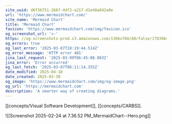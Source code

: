 ```yaml
---
site_uuid: d6f36751-266f-4df2-a217-d1e48a842a0e
url: 'https://www.mermaidchart.com/'
site_name: 'Mermaid Chart'
title: 'Mermaid Chart'
favicon: 'https://www.mermaidchart.com/img/favicon.ico'
og_screenshot_url: '>-'
https: //og-screenshots-prod.s3.amazonaws.com/1366x768/80/false/1783984c991045b11ebcece0f423b559f7644489fa8a99052ad8cda44fedd82e.jpeg
og_errors: true
og_last_error: '2025-03-07T10:19:44.514Z'
og_error_message: 'HTTP error 401'
jina_last_request: '2025-03-09T06:45:08.083Z'
jina_error: 'Error occurred'
og_last_fetch: '2025-03-07T06:11:14.355Z'
date_modified: 2025-04-18
date_created: 2025-03-30
og_image: 'https://www.mermaidchart.com/img/og-image.png'
og_url: 'https://mermaidchart.com'
description: 'A smarter way of creating diagrams.'
---
```


[[concepts/Visual Software Development]], [[concepts/CARBS]].

![[Screenshot 2025-02-24 at 7.36.52 PM_MermaidChart--Hero.png]]
